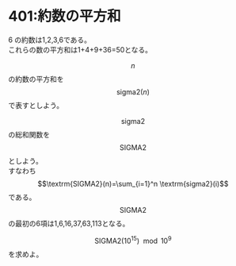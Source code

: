 # 401:約数の平方和

6 の約数は1,2,3,6である。\
これらの数の平方和は1+4+9+36=50となる。

$$n$$の約数の平方和を$$\textrm{sigma2}(n)$$で表すとしよう。

$$\textrm{sigma2}$$の総和関数を$$\textrm{SIGMA2}$$としよう。\
すなわち $$\textrm{SIGMA2}(n)=\sum_{i=1}^n \textrm{sigma2}(i)$$である。\
$$\textrm{SIGMA2}$$の最初の6項は1,6,16,37,63,113となる。

$$\textrm{SIGMA2}(10^{15}) \mod 10^9$$を求めよ。
